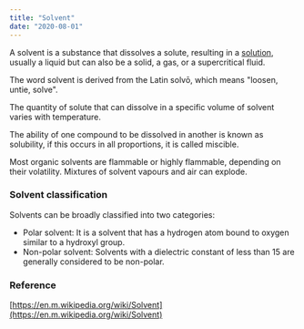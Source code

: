 ```yaml
---
title: "Solvent"
date: "2020-08-01"
---
```


A solvent is a substance that dissolves a solute, resulting in a [solution](https://chemistdictionary.com/solution/), usually a liquid but can also be a solid, a gas, or a supercritical fluid.

The word solvent is derived from the Latin solvō, which means "loosen, untie, solve".

The quantity of solute that can dissolve in a specific volume of solvent varies with temperature.

The ability of one compound to be dissolved in another is known as solubility, if this occurs in all proportions, it is called miscible.

Most organic solvents are flammable or highly flammable, depending on their volatility. Mixtures of solvent vapours and air can explode.

### Solvent classification

Solvents can be broadly classified into two categories:

- Polar solvent: It is a solvent that has a hydrogen atom bound to oxygen similar to a hydroxyl group.
- Non-polar solvent: Solvents with a dielectric constant of less than 15 are generally considered to be non-polar.

### Reference

[https://en.m.wikipedia.org/wiki/Solvent](https://en.m.wikipedia.org/wiki/Solvent)

